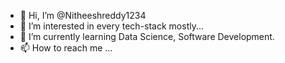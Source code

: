 - 👋 Hi, I’m @Nitheeshreddy1234
- 👀 I’m interested in every tech-stack mostly...
- 🌱 I’m currently learning Data Science, Software Development.
- 📫 How to reach me ...

<!---
Nitheeshreddy1234/Nitheeshreddy1234 is a ✨ special ✨ repository because its `README.md` (this file) appears on your GitHub profile.
You can click the Preview link to take a look at your changes.
--->
